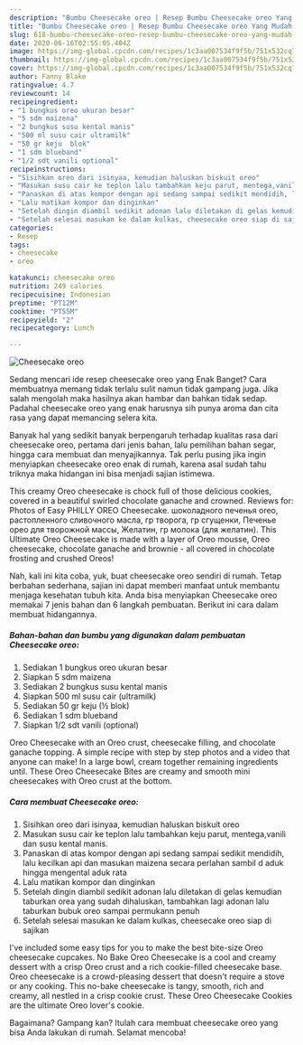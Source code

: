 ```yaml
---
description: "Bumbu Cheesecake oreo | Resep Bumbu Cheesecake oreo Yang Mudah Dan Praktis"
title: "Bumbu Cheesecake oreo | Resep Bumbu Cheesecake oreo Yang Mudah Dan Praktis"
slug: 618-bumbu-cheesecake-oreo-resep-bumbu-cheesecake-oreo-yang-mudah-dan-praktis
date: 2020-06-16T02:55:05.404Z
image: https://img-global.cpcdn.com/recipes/1c3aa007534f9f5b/751x532cq70/cheesecake-oreo-foto-resep-utama.jpg
thumbnail: https://img-global.cpcdn.com/recipes/1c3aa007534f9f5b/751x532cq70/cheesecake-oreo-foto-resep-utama.jpg
cover: https://img-global.cpcdn.com/recipes/1c3aa007534f9f5b/751x532cq70/cheesecake-oreo-foto-resep-utama.jpg
author: Fanny Blake
ratingvalue: 4.7
reviewcount: 14
recipeingredient:
- "1 bungkus oreo ukuran besar"
- "5 sdm maizena"
- "2 bungkus susu kental manis"
- "500 ml susu cair ultramilk"
- "50 gr keju  blok"
- "1 sdm blueband"
- "1/2 sdt vanili optional"
recipeinstructions:
- "Sisihkan oreo dari isinyaa, kemudian haluskan biskuit oreo"
- "Masukan susu cair ke teplon lalu tambahkan keju parut, mentega,vanili dan susu kental manis."
- "Panaskan di atas kompor dengan api sedang sampai sedikit mendidih, lalu kecilkan api dan masukan maizena secara perlahan sambil d aduk hingga mengental aduk rata"
- "Lalu matikan kompor dan dinginkan"
- "Setelah dingin diambil sedikit adonan lalu diletakan di gelas kemudian taburkan orea yang sudah dihaluskan, tambahkan lagi adonan lalu taburkan bubuk oreo sampai permukann penuh"
- "Setelah selesai masukan ke dalam kulkas, cheesecake oreo siap di sajikan"
categories:
- Resep
tags:
- cheesecake
- oreo

katakunci: cheesecake oreo 
nutrition: 249 calories
recipecuisine: Indonesian
preptime: "PT12M"
cooktime: "PT55M"
recipeyield: "2"
recipecategory: Lunch

---
```



![Cheesecake oreo](https://img-global.cpcdn.com/recipes/1c3aa007534f9f5b/751x532cq70/cheesecake-oreo-foto-resep-utama.jpg)

Sedang mencari ide resep cheesecake oreo yang Enak Banget? Cara membuatnya memang tidak terlalu sulit namun tidak gampang juga. Jika salah mengolah maka hasilnya akan hambar dan bahkan tidak sedap. Padahal cheesecake oreo yang enak harusnya sih punya aroma dan cita rasa yang dapat memancing selera kita.

Banyak hal yang sedikit banyak berpengaruh terhadap kualitas rasa dari cheesecake oreo, pertama dari jenis bahan, lalu pemilihan bahan segar, hingga cara membuat dan menyajikannya. Tak perlu pusing jika ingin menyiapkan cheesecake oreo enak di rumah, karena asal sudah tahu triknya maka hidangan ini bisa menjadi sajian istimewa.

This creamy Oreo cheesecake is chock full of those delicious cookies, covered in a beautiful swirled chocolate ganache and crowned. Reviews for: Photos of Easy PHILLY OREO Cheesecake. шоколадного печенья oreo, растопленного сливочного масла, гр творога, гр сгущенки, Печенье орео для творожной массы, Желатин, гр молока (для желатин). This Ultimate Oreo Cheesecake is made with a layer of Oreo mousse, Oreo cheesecake, chocolate ganache and brownie - all covered in chocolate frosting and crushed Oreos!


Nah, kali ini kita coba, yuk, buat cheesecake oreo sendiri di rumah. Tetap berbahan sederhana, sajian ini dapat memberi manfaat untuk membantu menjaga kesehatan tubuh kita. Anda bisa menyiapkan Cheesecake oreo memakai 7 jenis bahan dan 6 langkah pembuatan. Berikut ini cara dalam membuat hidangannya.

<!--inarticleads1-->

##### Bahan-bahan dan bumbu yang digunakan dalam pembuatan Cheesecake oreo:

1. Sediakan 1 bungkus oreo ukuran besar
1. Siapkan 5 sdm maizena
1. Sediakan 2 bungkus susu kental manis
1. Siapkan 500 ml susu cair (ultramilk)
1. Sediakan 50 gr keju (½ blok)
1. Sediakan 1 sdm blueband
1. Siapkan 1/2 sdt vanili (optional)


Oreo Cheesecake with an Oreo crust, cheesecake filling, and chocolate ganache topping. A simple recipe with step by step photos and a video that anyone can make! In a large bowl, cream together remaining ingredients until. These Oreo Cheesecake Bites are creamy and smooth mini cheesecakes with Oreo crust at the bottom. 

<!--inarticleads2-->

##### Cara membuat Cheesecake oreo:

1. Sisihkan oreo dari isinyaa, kemudian haluskan biskuit oreo
1. Masukan susu cair ke teplon lalu tambahkan keju parut, mentega,vanili dan susu kental manis.
1. Panaskan di atas kompor dengan api sedang sampai sedikit mendidih, lalu kecilkan api dan masukan maizena secara perlahan sambil d aduk hingga mengental aduk rata
1. Lalu matikan kompor dan dinginkan
1. Setelah dingin diambil sedikit adonan lalu diletakan di gelas kemudian taburkan orea yang sudah dihaluskan, tambahkan lagi adonan lalu taburkan bubuk oreo sampai permukann penuh
1. Setelah selesai masukan ke dalam kulkas, cheesecake oreo siap di sajikan


I&#39;ve included some easy tips for you to make the best bite-size Oreo cheesecake cupcakes. No Bake Oreo Cheesecake is a cool and creamy dessert with a crisp Oreo crust and a rich cookie-filled cheesecake base. Oreo cheesecake is a crowd-pleasing dessert that doesn&#39;t require a stove or any cooking. This no-bake cheesecake is tangy, smooth, rich and creamy, all nestled in a crisp cookie crust. These Oreo Cheesecake Cookies are the ultimate Oreo lover&#39;s cookie. 

Bagaimana? Gampang kan? Itulah cara membuat cheesecake oreo yang bisa Anda lakukan di rumah. Selamat mencoba!
